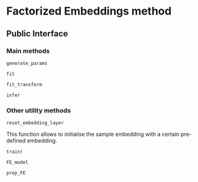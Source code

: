 # Factorized Embeddings method
## Public Interface
### Main methods
```@docs
generate_params
```

```@docs
fit
```

```@docs
fit_transform
```

```@docs
infer
```

### Other utility methods


```@docs
reset_embedding_layer
```
This function allows to initialise the sample embedding with a certain pre-defined embedding.

```@docs
train!
```

```@docs
FE_model
```

```@docs
prep_FE
```